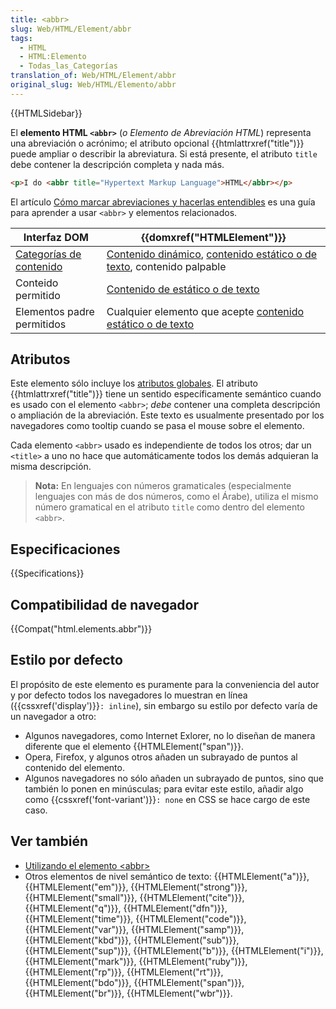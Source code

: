 ```yaml
---
title: <abbr>
slug: Web/HTML/Element/abbr
tags:
  - HTML
  - HTML:Elemento
  - Todas_las_Categorías
translation_of: Web/HTML/Element/abbr
original_slug: Web/HTML/Elemento/abbr
---
```


{{HTMLSidebar}}

El **elemento HTML `<abbr>`** (_o Elemento de Abreviación HTML_) representa una abreviación o acrónimo; el atributo opcional {{htmlattrxref("title")}} puede ampliar o describir la abreviatura. Si está presente, el atributo `title` debe contener la descripción completa y nada más.

```html
<p>I do <abbr title="Hypertext Markup Language">HTML</abbr></p>
```

El artículo [Cómo marcar abreviaciones y hacerlas entendibles](/en-US/Learn/HTML/Howto/Mark_abbreviations_and_make_them_understandable) es una guía para aprender a usar `<abbr>` y elementos relacionados.

| Interfaz DOM                                                               | {{domxref("HTMLElement")}}                                                                                                                                                                                         |
| -------------------------------------------------------------------------- | ---------------------------------------------------------------------------------------------------------------------------------------------------------------------------------------------------------------------------- |
| [Categorías de contenido](/es/docs/Web/Guide/HTML/categorias_de_contenido) | [Contenido dinámico](/es/docs/Web/Guide/HTML/categorias_de_contenido#Contenido_dinámico), [contenido estático o de texto](/es/docs/Web/Guide/HTML/categorias_de_contenido#Contenido_estático_o_de_texto), contenido palpable |
| Conteido permitido                                                         | [Contenido de estático o de texto](/es/docs/Web/Guide/HTML/categorias_de_contenido#Contenido_estático_o_de_texto)                                                                                                            |
| Elementos padre permitidos                                                 | Cualquier elemento que acepte [contenido estático o de texto](/es/docs/Web/Guide/HTML/categorias_de_contenido#Contenido_estático_o_de_texto)                                                                                 |

## Atributos

Este elemento sólo incluye los [atributos globales](/es/docs/Web/HTML/Atributos_Globales). El atributo {{htmlattrxref("title")}} tiene un sentido específicamente semántico cuando es usado con el elemento `<abbr>`; _debe_ contener una completa descripción o ampliación de la abreviación. Este texto es usualmente presentado por los navegadores como tooltip cuando se pasa el mouse sobre el elemento.

Cada elemento `<abbr>` usado es independiente de todos los otros; dar un `<title>` a uno no hace que automáticamente todos los demás adquieran la misma descripción.

> **Nota:** En lenguajes con números gramaticales (especialmente lenguajes con más de dos números, como el Árabe), utiliza el mismo número gramatical en el atributo `title` como dentro del elemento `<abbr>`.

## Especificaciones

{{Specifications}}

## Compatibilidad de navegador

{{Compat("html.elements.abbr")}}

## Estilo por defecto

El propósito de este elemento es puramente para la conveniencia del autor y por defecto todos los navegadores lo muestran en línea ({{cssxref('display')}}`: inline`), sin embargo su estilo por defecto varía de un navegador a otro:

- Algunos navegadores, como Internet Exlorer, no lo diseñan de manera diferente que el elemento {{HTMLElement("span")}}.
- Opera, Firefox, y algunos otros añaden un subrayado de puntos al contenido del elemento.
- Algunos navegadores no sólo añaden un subrayado de puntos, sino que también lo ponen en minúsculas; para evitar este estilo, añadir algo como {{cssxref('font-variant')}}`: none` en CSS se hace cargo de este caso.

## Ver también

- [Utilizando el elemento \<abbr>](/en-US/Learn/HTML/Howto/Mark_abbreviations_and_make_them_understandable)
- Otros elementos de nivel semántico de texto: {{HTMLElement("a")}}, {{HTMLElement("em")}}, {{HTMLElement("strong")}}, {{HTMLElement("small")}}, {{HTMLElement("cite")}}, {{HTMLElement("q")}}, {{HTMLElement("dfn")}}, {{HTMLElement("time")}}, {{HTMLElement("code")}}, {{HTMLElement("var")}}, {{HTMLElement("samp")}}, {{HTMLElement("kbd")}}, {{HTMLElement("sub")}}, {{HTMLElement("sup")}}, {{HTMLElement("b")}}, {{HTMLElement("i")}}, {{HTMLElement("mark")}}, {{HTMLElement("ruby")}}, {{HTMLElement("rp")}}, {{HTMLElement("rt")}}, {{HTMLElement("bdo")}}, {{HTMLElement("span")}}, {{HTMLElement("br")}}, {{HTMLElement("wbr")}}.
